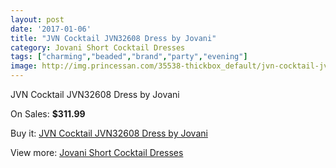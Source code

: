 ```yaml
---
layout: post
date: '2017-01-06'
title: "JVN Cocktail JVN32608 Dress by Jovani"
category: Jovani Short Cocktail Dresses
tags: ["charming","beaded","brand","party","evening"]
image: http://img.princessan.com/35538-thickbox_default/jvn-cocktail-jvn32608-dress-by-jovani.jpg
---
```

JVN Cocktail JVN32608 Dress by Jovani

On Sales: **$311.99**
<a href="https://www.princessan.com/en/16620-jvn-cocktail-jvn32608-dress-by-jovani.html"><amp-img layout="responsive" width="600" height="600" src="//img.princessan.com/35538-thickbox_default/jvn-cocktail-jvn32608-dress-by-jovani.jpg" alt="JVN Cocktail JVN32608 Dress by Jovani 0" /></a>
<a href="https://www.princessan.com/en/16620-jvn-cocktail-jvn32608-dress-by-jovani.html"><amp-img layout="responsive" width="600" height="600" src="//img.princessan.com/35539-thickbox_default/jvn-cocktail-jvn32608-dress-by-jovani.jpg" alt="JVN Cocktail JVN32608 Dress by Jovani 1" /></a>
<a href="https://www.princessan.com/en/16620-jvn-cocktail-jvn32608-dress-by-jovani.html"><amp-img layout="responsive" width="600" height="600" src="//img.princessan.com/35540-thickbox_default/jvn-cocktail-jvn32608-dress-by-jovani.jpg" alt="JVN Cocktail JVN32608 Dress by Jovani 2" /></a>

Buy it: [JVN Cocktail JVN32608 Dress by Jovani](https://www.princessan.com/en/16620-jvn-cocktail-jvn32608-dress-by-jovani.html "JVN Cocktail JVN32608 Dress by Jovani")

View more: [Jovani Short Cocktail Dresses](https://www.princessan.com/en/139- "Jovani Short Cocktail Dresses")